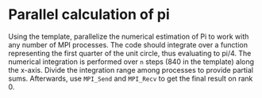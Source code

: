 
# Parallel calculation of pi

Using the template, parallelize the numerical estimation of Pi to work with any number of MPI processes.
The code should integrate over a function representing the first quarter of the unit circle, thus evaluating
to pi/4. The numerical integration is performed over `n` steps (840 in the template) along the x-axis. 
Divide the integration range among processes to provide partial sums. Afterwards, use `MPI_Send` and `MPI_Recv`
to get the final result on rank 0.


